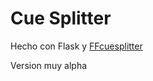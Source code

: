 # Cue Splitter
Hecho con Flask y [FFcuesplitter](https://github.com/jeanslack/FFcuesplitter)

Version muy alpha
